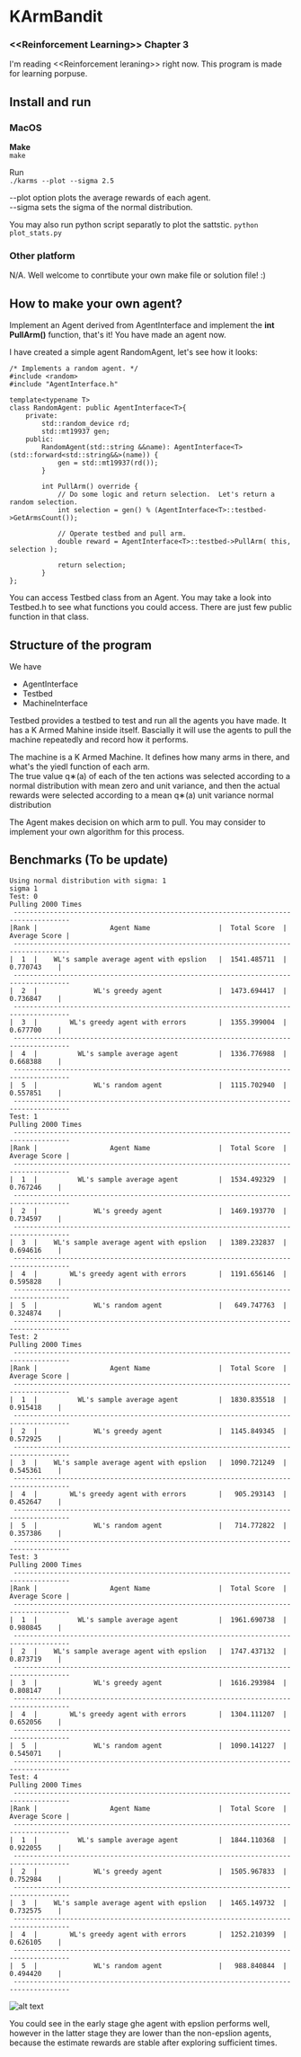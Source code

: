 # KArmBandit
### **\<<Reinforcement Learning\>> Chapter 3**
I'm reading \<<Reinforcement leraning\>> right now.  This program is made for learning porpuse.  

## Install and run
### MacOS
**Make**  
```make```

Run   
```./karms --plot --sigma 2.5```  

--plot option plots the average rewards of each agent.   
--sigma sets the sigma of the normal distribution.   

You may also run python script separatly to plot the sattstic.
```python plot_stats.py```

### Other platform
N/A.  Well welcome to conrtibute your own make file or solution file!  :)



## How to make your own agent?
Implement an Agent derived from AgentInterface and implement the **int PullArm()** function, that's it!  You have made an agent now.

I have created a simple agent RandomAgent, let's see how it looks:
```
/* Implements a random agent. */
#include <random>
#include "AgentInterface.h"

template<typename T>
class RandomAgent: public AgentInterface<T>{
    private:
        std::random_device rd;
        std::mt19937 gen;
    public:
        RandomAgent(std::string &&name): AgentInterface<T>(std::forward<std::string&&>(name)) {
            gen = std::mt19937(rd());
        }

        int PullArm() override {
            // Do some logic and return selection.  Let's return a random selection.
            int selection = gen() % (AgentInterface<T>::testbed->GetArmsCount());

            // Operate testbed and pull arm.
            double reward = AgentInterface<T>::testbed->PullArm( this, selection );

            return selection;
        }
};
```
You can access Testbed class from an Agent.   You may take a look into Testbed.h to see what functions you could access.  There are just few public function in that class.

## Structure of the program
We have
- AgentInterface
- Testbed
- MachineInterface

Testbed provides a testbed to test and run all the agents you have made.  It has a K Armed Mahine inside itself.  Bascially it will use the agents to pull the machine repeatedly and record how it performs.

The machine is a K Armed Machine.  It defines how many arms in there, and what's the yiedl function of each arm.  
The true value q∗(a) of each of the ten actions was selected according to a normal distribution with mean zero and unit variance, and then the actual rewards were selected according to a mean q∗(a) unit variance normal distribution

The Agent makes decision on which arm to pull.  You may consider to implement your own algorithm for this process.

## Benchmarks (To be update) 

```
Using normal distribution with sigma: 1
sigma 1
Test: 0
Pulling 2000 Times
 ------------------------------------------------------------------------------------
|Rank |                  Agent Name                 |  Total Score  |  Average Score |
 ------------------------------------------------------------------------------------
|  1  |    WL's sample average agent with epslion   |  1541.485711  |    0.770743    |
 ------------------------------------------------------------------------------------
|  2  |              WL's greedy agent              |  1473.694417  |    0.736847    |
 ------------------------------------------------------------------------------------
|  3  |        WL's greedy agent with errors        |  1355.399004  |    0.677700    |
 ------------------------------------------------------------------------------------
|  4  |          WL's sample average agent          |  1336.776988  |    0.668388    |
 ------------------------------------------------------------------------------------
|  5  |              WL's random agent              |  1115.702940  |    0.557851    |
 ------------------------------------------------------------------------------------
Test: 1
Pulling 2000 Times
 ------------------------------------------------------------------------------------
|Rank |                  Agent Name                 |  Total Score  |  Average Score |
 ------------------------------------------------------------------------------------
|  1  |          WL's sample average agent          |  1534.492329  |    0.767246    |
 ------------------------------------------------------------------------------------
|  2  |              WL's greedy agent              |  1469.193770  |    0.734597    |
 ------------------------------------------------------------------------------------
|  3  |    WL's sample average agent with epslion   |  1389.232837  |    0.694616    |
 ------------------------------------------------------------------------------------
|  4  |        WL's greedy agent with errors        |  1191.656146  |    0.595828    |
 ------------------------------------------------------------------------------------
|  5  |              WL's random agent              |   649.747763  |    0.324874    |
 ------------------------------------------------------------------------------------
Test: 2
Pulling 2000 Times
 ------------------------------------------------------------------------------------
|Rank |                  Agent Name                 |  Total Score  |  Average Score |
 ------------------------------------------------------------------------------------
|  1  |          WL's sample average agent          |  1830.835518  |    0.915418    |
 ------------------------------------------------------------------------------------
|  2  |              WL's greedy agent              |  1145.849345  |    0.572925    |
 ------------------------------------------------------------------------------------
|  3  |    WL's sample average agent with epslion   |  1090.721249  |    0.545361    |
 ------------------------------------------------------------------------------------
|  4  |        WL's greedy agent with errors        |   905.293143  |    0.452647    |
 ------------------------------------------------------------------------------------
|  5  |              WL's random agent              |   714.772822  |    0.357386    |
 ------------------------------------------------------------------------------------
Test: 3
Pulling 2000 Times
 ------------------------------------------------------------------------------------
|Rank |                  Agent Name                 |  Total Score  |  Average Score |
 ------------------------------------------------------------------------------------
|  1  |          WL's sample average agent          |  1961.690738  |    0.980845    |
 ------------------------------------------------------------------------------------
|  2  |    WL's sample average agent with epslion   |  1747.437132  |    0.873719    |
 ------------------------------------------------------------------------------------
|  3  |              WL's greedy agent              |  1616.293984  |    0.808147    |
 ------------------------------------------------------------------------------------
|  4  |        WL's greedy agent with errors        |  1304.111207  |    0.652056    |
 ------------------------------------------------------------------------------------
|  5  |              WL's random agent              |  1090.141227  |    0.545071    |
 ------------------------------------------------------------------------------------
Test: 4
Pulling 2000 Times
 ------------------------------------------------------------------------------------
|Rank |                  Agent Name                 |  Total Score  |  Average Score |
 ------------------------------------------------------------------------------------
|  1  |          WL's sample average agent          |  1844.110368  |    0.922055    |
 ------------------------------------------------------------------------------------
|  2  |              WL's greedy agent              |  1505.967833  |    0.752984    |
 ------------------------------------------------------------------------------------
|  3  |    WL's sample average agent with epslion   |  1465.149732  |    0.732575    |
 ------------------------------------------------------------------------------------
|  4  |        WL's greedy agent with errors        |  1252.210399  |    0.626105    |
 ------------------------------------------------------------------------------------
|  5  |              WL's random agent              |   988.840844  |    0.494420    |
 ------------------------------------------------------------------------------------

```

![alt text](https://github.com/wenlianglaw/KArmBandit/blob/master/Images/Sigma_1.0_1.png "benchmark_fig_sigma_1.0")

You could see in the early stage ghe agent with epslion performs well, however in the latter stage they are lower than the non-epslion agents, because the estimate rewards are stable after exploring sufficient times.
